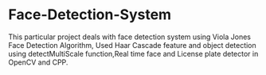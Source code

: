 # Face-Detection-System
This particular project deals with face detection system using Viola Jones Face Detection Algorithm, Used Haar Cascade feature and object detection using detectMultiScale function,Real time face and License plate detector in OpenCV and CPP.
